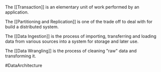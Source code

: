 The [[Transaction]] is an elementary unit of work performed by an application. 

The [[Partitioning and Replication]] is one of the trade off to deal with for build a distributed system. 


The [[Data Ingestion]] is the process of importing, transferring and loading data from various sources into a system for storage and later use.

The [[Data Wrangling]] is the process of cleaning "raw" data and transforming it. 


#DataArchitecture